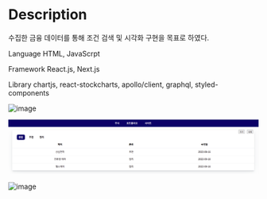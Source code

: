 Description
==========
수집한 금융 데이터를 통해 조건 검색 및 시각화 구현을 목표로 하였다.

Language HTML, JavaScrpt

Framework React.js, Next.js

Library chartjs, react-stockcharts, apollo/client, graphql, styled-components

![image](./first/first.png)

![image](./image/second.png)

![image](./image/thrid.png)

